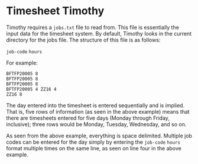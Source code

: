 # Timesheet Timothy

Timothy requires a `jobs.txt` file to read from. This file is essentially the input data for the timesheet system. By default, Timothy looks in the current directory for the jobs file.
The structure of this file is as follows:

`job-code` `hours`

For example:

```
BFTFP20005 8
BFTFP20005 8
BFTFP20005 8
BFTFP20005 4 ZZ16 4
ZZ16 8
```

The day entered into the timesheet is entered sequentially and is implied. That is, five rows of information (as seen in the above example) means that there are timesheets entered for five days (Monday through Friday, inclusive); three rows would be Monday, Tuesday, Wednesday, and so on.

As seen from the above example, everything is space delimited. Multiple job codes can be entered for the day simply by entering the `job-code` `hours` format multiple times on the same line, as seen on line four in the above example.
